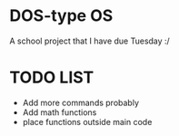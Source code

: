 # DOS-type OS
A school project that I have due Tuesday :/



# TODO LIST
- Add more commands probably
- Add math functions
- place functions outside main code
